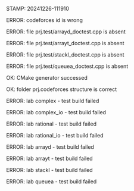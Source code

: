STAMP: 20241226-111910
ERROR: codeforces id is wrong
ERROR: file prj.test/arrayd_doctest.cpp is absent
ERROR: file prj.test/arrayt_doctest.cpp is absent
ERROR: file prj.test/stackl_doctest.cpp is absent
ERROR: file prj.test/queuea_doctest.cpp is absent
OK: CMake generator successed
OK: folder prj.codeforces structure is correct
ERROR: lab complex - test build failed
ERROR: lab complex_io - test build failed
ERROR: lab rational - test build failed
ERROR: lab rational_io - test build failed
ERROR: lab arrayd - test build failed
ERROR: lab arrayt - test build failed
ERROR: lab stackl - test build failed
ERROR: lab queuea - test build failed

